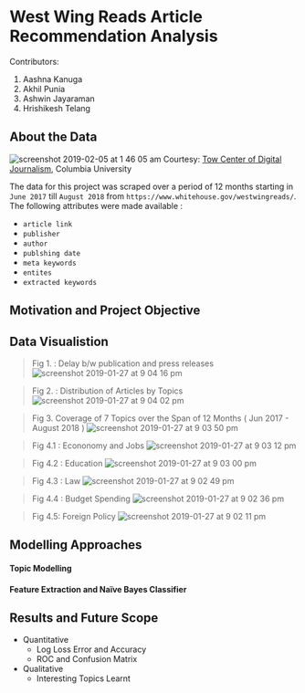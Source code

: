 # West Wing Reads Article Recommendation Analysis
Contributors:
1. Aashna Kanuga
2. Akhil Punia
3. Ashwin Jayaraman
4. Hrishikesh Telang

## About the Data

![screenshot 2019-02-05 at 1 46 05 am](https://user-images.githubusercontent.com/16842872/52257282-364c3b00-28e8-11e9-8730-2c20b2a1716b.png)
Courtesy: [Tow Center of Digital Journalism](https://towcenter.columbia.edu), Columbia University 

The data for this project was scraped over a period of 12 months starting in `June 2017` till `August 2018` from `https://www.whitehouse.gov/westwingreads/`. The following attributes were made available :
- `article link`
- `publisher`
- `author`
- `publshing date`
- `meta keywords`
- `entites`
- `extracted keywords`

## Motivation and Project Objective


## Data Visualistion

> Fig 1. : Delay b/w publication and press releases
![screenshot 2019-01-27 at 9 04 16 pm](https://user-images.githubusercontent.com/16842872/52255489-bf5f7400-28e0-11e9-943e-1e6e8a1736e0.png)

> Fig 2. : Distribution of Articles by Topics
![screenshot 2019-01-27 at 9 04 02 pm](https://user-images.githubusercontent.com/16842872/52255490-bf5f7400-28e0-11e9-8445-8eb9e01d8fa0.png)

> Fig 3. Coverage of 7 Topics over the Span of 12 Months ( Jun 2017 - August 2018 )
![screenshot 2019-01-27 at 9 03 50 pm](https://user-images.githubusercontent.com/16842872/52255491-bf5f7400-28e0-11e9-9da0-ebaaa131e44b.png)

> Fig 4.1 : Econonomy and Jobs 
![screenshot 2019-01-27 at 9 03 12 pm](https://user-images.githubusercontent.com/16842872/52255493-bf5f7400-28e0-11e9-9128-0f3e3318dcf9.png)

> Fig 4.2 : Education
![screenshot 2019-01-27 at 9 03 00 pm](https://user-images.githubusercontent.com/16842872/52255494-bf5f7400-28e0-11e9-9d45-b3ec878a3ce4.png)

> Fig 4.3 : Law
![screenshot 2019-01-27 at 9 02 49 pm](https://user-images.githubusercontent.com/16842872/52255495-bf5f7400-28e0-11e9-8c04-5d6d69983ac0.png)

> Fig 4.4 : Budget Spending
![screenshot 2019-01-27 at 9 02 36 pm](https://user-images.githubusercontent.com/16842872/52255496-bf5f7400-28e0-11e9-9b37-2d0616e965b7.png)

> Fig 4.5:  Foreign Policy
![screenshot 2019-01-27 at 9 02 11 pm](https://user-images.githubusercontent.com/16842872/52255498-bff80a80-28e0-11e9-91ae-78832389904b.png)


## Modelling Approaches

#### Topic Modelling

#### Feature Extraction and Naïve Bayes Classifier

## Results and Future Scope

- Quantitative 
  - Log Loss Error and Accuracy
  - ROC and Confusion Matrix
- Qualitative
  - Interesting Topics Learnt

